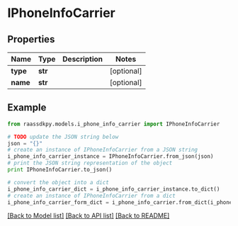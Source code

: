 # IPhoneInfoCarrier


## Properties
Name | Type | Description | Notes
------------ | ------------- | ------------- | -------------
**type** | **str** |  | [optional] 
**name** | **str** |  | [optional] 

## Example

```python
from raassdkpy.models.i_phone_info_carrier import IPhoneInfoCarrier

# TODO update the JSON string below
json = "{}"
# create an instance of IPhoneInfoCarrier from a JSON string
i_phone_info_carrier_instance = IPhoneInfoCarrier.from_json(json)
# print the JSON string representation of the object
print IPhoneInfoCarrier.to_json()

# convert the object into a dict
i_phone_info_carrier_dict = i_phone_info_carrier_instance.to_dict()
# create an instance of IPhoneInfoCarrier from a dict
i_phone_info_carrier_form_dict = i_phone_info_carrier.from_dict(i_phone_info_carrier_dict)
```
[[Back to Model list]](../README.md#documentation-for-models) [[Back to API list]](../README.md#documentation-for-api-endpoints) [[Back to README]](../README.md)


